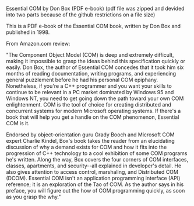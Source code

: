 Essential COM by Don Box (PDF e-book)
(pdf file was zipped and devided into two parts because of the github restrictions on a file size)

This is a PDF e-book of the Essential COM book, written by Don Box and published in 1998.

From Amazon.com review:

"The Component Object Model (COM) is deep and extremely difficult, making it impossible to grasp the ideas behind this specification quickly or easily. Don Box, the author of Essential COM concedes that it took him six months of reading documentation, writing programs, and experiencing general puzzlement before he had his personal COM epiphany. Nonetheless, if you're a C++ programmer and you want your skills to continue to be relevant in a PC market dominated by Windows 95 and Windows NT, you need to get going down the path toward your own COM enlightenment. COM is the tool of choice for creating distributed and concurrent systems for modern Microsoft operating systems. If there's a book that will help you get a handle on the COM phenomenon, Essential COM is it.

Endorsed by object-orientation guru Grady Booch and Microsoft COM expert Charlie Kindel, Box's book takes the reader from an elucidating discussion of why a demand exists for COM and how it fits into the progression of C++ technology to a cool exhibition of some COM programs he's written. Along the way, Box covers the four corners of COM interfaces, classes, apartments, and security--all explained in developer's detail. He also gives attention to access control, marshaling, and Distributed COM (DCOM). Essential COM isn't an application programming interface (API) reference; it is an exploration of the Tao of COM. As the author says in his preface, you will figure out the how of COM programming quickly, as soon as you grasp the why."
